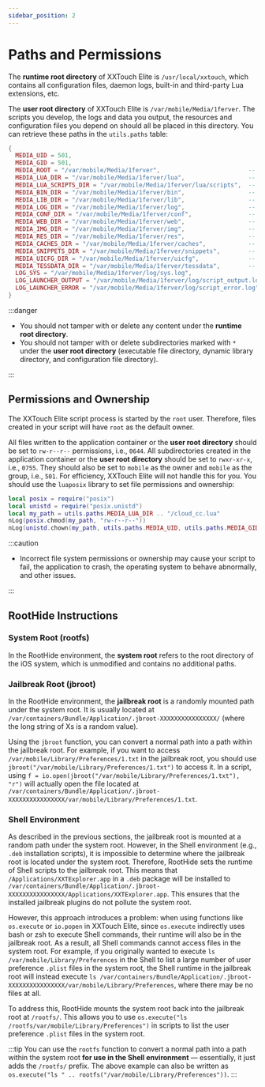 ```yaml
---
sidebar_position: 2
---
```


# Paths and Permissions

The **runtime root directory** of XXTouch Elite is `/usr/local/xxtouch`, which contains all configuration files, daemon logs, built-in and third-party Lua extensions, etc.

The **user root directory** of XXTouch Elite is `/var/mobile/Media/1ferver`. The scripts you develop, the logs and data you output, the resources and configuration files you depend on should all be placed in this directory. You can retrieve these paths in the `utils.paths` table:

```lua title="utils.paths"
{
  MEDIA_UID = 501,
  MEDIA_GID = 501,
  MEDIA_ROOT = "/var/mobile/Media/1ferver",                         -- User root directory
  MEDIA_LUA_DIR = "/var/mobile/Media/1ferver/lua",                  -- User script root directory
  MEDIA_LUA_SCRIPTS_DIR = "/var/mobile/Media/1ferver/lua/scripts",  -- User script directory
  MEDIA_BIN_DIR = "/var/mobile/Media/1ferver/bin",                  -- *Executable file directory
  MEDIA_LIB_DIR = "/var/mobile/Media/1ferver/lib",                  -- *Dynamic library directory
  MEDIA_LOG_DIR = "/var/mobile/Media/1ferver/log",                  -- Log directory
  MEDIA_CONF_DIR = "/var/mobile/Media/1ferver/conf",                -- *Configuration file directory
  MEDIA_WEB_DIR = "/var/mobile/Media/1ferver/web",                  -- Web static resource directory
  MEDIA_IMG_DIR = "/var/mobile/Media/1ferver/img",                  -- Image directory
  MEDIA_RES_DIR = "/var/mobile/Media/1ferver/res",                  -- Resource directory
  MEDIA_CACHES_DIR = "/var/mobile/Media/1ferver/caches",            -- Cache directory
  MEDIA_SNIPPETS_DIR = "/var/mobile/Media/1ferver/snippets",        -- Code snippet directory
  MEDIA_UICFG_DIR = "/var/mobile/Media/1ferver/uicfg",              -- UI configuration directory
  MEDIA_TESSDATA_DIR = "/var/mobile/Media/1ferver/tessdata",        -- Tesseract data directory
  LOG_SYS = "/var/mobile/Media/1ferver/log/sys.log",                             -- System log
  LOG_LAUNCHER_OUTPUT = "/var/mobile/Media/1ferver/log/script_output.log",       -- Script output log
  LOG_LAUNCHER_ERROR = "/var/mobile/Media/1ferver/log/script_error.log",         -- Script error log
}
```

:::danger

* You should not tamper with or delete any content under the **runtime root directory**.
* You should not tamper with or delete subdirectories marked with `*` under the **user root directory** (executable file directory, dynamic library directory, and configuration file directory).

:::

## Permissions and Ownership

The XXTouch Elite script process is started by the `root` user. Therefore, files created in your script will have `root` as the default owner.

All files written to the application container or the **user root directory** should be set to `rw-r--r--` permissions, i.e., `0644`. All subdirectories created in the application container or the **user root directory** should be set to `rwxr-xr-x`, i.e., `0755`. They should also be set to `mobile` as the owner and `mobile` as the group, i.e., `501`. For efficiency, XXTouch Elite will not handle this for you. You should use the `luaposix` library to set file permissions and ownership:

```lua
local posix = require("posix")
local unistd = require("posix.unistd")
local my_path = utils.paths.MEDIA_LUA_DIR .. "/cloud_cc.lua"
nLog(posix.chmod(my_path, "rw-r--r--"))
nLog(unistd.chown(my_path, utils.paths.MEDIA_UID, utils.paths.MEDIA_GID))
```

:::caution

* Incorrect file system permissions or ownership may cause your script to fail, the application to crash, the operating system to behave abnormally, and other issues.

:::

## RootHide Instructions

### System Root (rootfs)

In the RootHide environment, the **system root** refers to the root directory of the iOS system, which is unmodified and contains no additional paths.

### Jailbreak Root (jbroot)

In the RootHide environment, the **jailbreak root** is a randomly mounted path under the system root. It is usually located at `/var/containers/Bundle/Application/.jbroot-XXXXXXXXXXXXXXXX/` (where the long string of Xs is a random value).

Using the `jbroot` function, you can convert a normal path into a path within the jailbreak root. For example, if you want to access `/var/mobile/Library/Preferences/1.txt` in the jailbreak root, you should use `jbroot("/var/mobile/Library/Preferences/1.txt")` to access it. In a script, using `f = io.open(jbroot("/var/mobile/Library/Preferences/1.txt"), "r")` will actually open the file located at `/var/containers/Bundle/Application/.jbroot-XXXXXXXXXXXXXXXX/var/mobile/Library/Preferences/1.txt`.

### Shell Environment

As described in the previous sections, the jailbreak root is mounted at a random path under the system root. However, in the Shell environment (e.g., `.deb` installation scripts), it is impossible to determine where the jailbreak root is located under the system root. Therefore, RootHide sets the runtime of Shell scripts to the jailbreak root. This means that `/Applications/XXTExplorer.app` in a `.deb` package will be installed to `/var/containers/Bundle/Application/.jbroot-XXXXXXXXXXXXXXXX/Applications/XXTExplorer.app`. This ensures that the installed jailbreak plugins do not pollute the system root.

However, this approach introduces a problem: when using functions like `os.execute` or `io.popen` in XXTouch Elite, since `os.execute` indirectly uses bash or zsh to execute Shell commands, their runtime will also be in the jailbreak root. As a result, all Shell commands cannot access files in the system root. For example, if you originally wanted to execute `ls /var/mobile/Library/Preferences` in the Shell to list a large number of user preference `.plist` files in the system root, the Shell runtime in the jailbreak root will instead execute `ls /var/containers/Bundle/Application/.jbroot-XXXXXXXXXXXXXXXX/var/mobile/Library/Preferences`, where there may be no files at all.

To address this, RootHide mounts the system root back into the jailbreak root at `/rootfs/`. This allows you to use `os.execute("ls /rootfs/var/mobile/Library/Preferences")` in scripts to list the user preference `.plist` files in the system root.

:::tip
You can use the `rootfs` function to convert a normal path into a path within the system root **for use in the Shell environment** — essentially, it just adds the `/rootfs/` prefix. The above example can also be written as `os.execute("ls " .. rootfs("/var/mobile/Library/Preferences"))`.
:::
